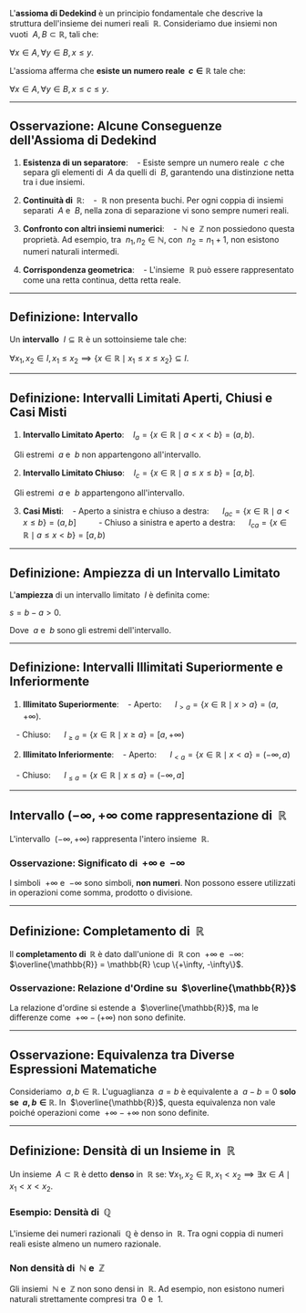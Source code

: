 L'**assioma di Dedekind** è un principio fondamentale che descrive la struttura dell'insieme dei numeri reali  $\mathbb{R}$. Consideriamo due insiemi non vuoti  $A, B \subset \mathbb{R}$, tali che:

$\forall x \in A, \forall y \in B, \, x \leq y$.

L'assioma afferma che **esiste un numero reale  $c \in \mathbb{R}$** tale che:

$\forall x \in A, \forall y \in B, \, x \leq c \leq y$.

---
## Osservazione: Alcune Conseguenze dell'Assioma di Dedekind

1. **Esistenza di un separatore**:
   - Esiste sempre un numero reale  $c$ che separa gli elementi di  $A$ da quelli di  $B$, garantendo una distinzione netta tra i due insiemi.

2. **Continuità di  $\mathbb{R}$**:
   -  $\mathbb{R}$ non presenta buchi. Per ogni coppia di insiemi separati  $A$ e  $B$, nella zona di separazione vi sono sempre numeri reali.

3. **Confronto con altri insiemi numerici**:
   -  $\mathbb{N}$ e  $\mathbb{Z}$ non possiedono questa proprietà. Ad esempio, tra  $n_1, n_2 \in \mathbb{N}$, con  $n_2 = n_1 + 1$, non esistono numeri naturali intermedi.

4. **Corrispondenza geometrica**:
   - L'insieme  $\mathbb{R}$ può essere rappresentato come una retta continua, detta retta reale.

---
## Definizione: Intervallo

Un **intervallo**  $I \subseteq \mathbb{R}$ è un sottoinsieme tale che:

$\forall x_1, x_2 \in I, \, x_1 \leq x_2 \implies \{x \in \mathbb{R} \mid x_1 \leq x \leq x_2\} \subseteq I$.

---
## Definizione: Intervalli Limitati Aperti, Chiusi e Casi Misti

1. **Intervallo Limitato Aperto**:
   $I_a = \{x \in \mathbb{R} \mid a < x < b\} = (a, b)$.

  Gli estremi  $a$ e  $b$ non appartengono all'intervallo.

2. **Intervallo Limitato Chiuso**:
   $I_c = \{x \in \mathbb{R} \mid a \leq x \leq b\} = [a, b]$.

  Gli estremi  $a$ e  $b$ appartengono all'intervallo.

3. **Casi Misti**:
   - Aperto a sinistra e chiuso a destra:
     $I_{ac} = \{x \in \mathbb{R} \mid a < x \leq b\} = (a, b]$
     
   - Chiuso a sinistra e aperto a destra:
     $I_{ca} = \{x \in \mathbb{R} \mid a \leq x < b\} = [a, b)$
  

---

## Definizione: Ampiezza di un Intervallo Limitato

L'**ampiezza** di un intervallo limitato  $I$ è definita come:

$s = b - a > 0$.

Dove  $a$ e  $b$ sono gli estremi dell'intervallo.

---
## Definizione: Intervalli Illimitati Superiormente e Inferiormente

1. **Illimitato Superiormente**:
   - Aperto:
     $I_{>a} = \{x \in \mathbb{R} \mid x > a\} = (a, +\infty)$.

   - Chiuso:
     $I_{\geq a} = \{x \in \mathbb{R} \mid x \geq a\} = [a, +\infty)$

2. **Illimitato Inferiormente**:
   - Aperto:
     $I_{<a} = \{x \in \mathbb{R} \mid x < a\} = (-\infty, a)$

   - Chiuso:
     $I_{\leq a} = \{x \in \mathbb{R} \mid x \leq a\} = (-\infty, a]$

---
## Intervallo ($- \infty, + \infty$ come rappresentazione di  $\mathbb{R}$

L'intervallo  $(-\infty, +\infty)$ rappresenta l'intero insieme  $\mathbb{R}$.
### Osservazione: Significato di  $+\infty$ e  $-\infty$
I simboli  $+\infty$ e  $-\infty$ sono simboli, **non numeri**. 
Non possono essere utilizzati in operazioni come somma, prodotto o divisione.

---
## Definizione: Completamento di  $\mathbb{R}$

Il **completamento di  $\mathbb{R}$** è dato dall'unione di  $\mathbb{R}$ con  $+\infty$ e  $-\infty$:
$\overline{\mathbb{R}} = \mathbb{R} \cup \{+\infty, -\infty\}$.
### Osservazione: Relazione d'Ordine su  $\overline{\mathbb{R}}$

La relazione d'ordine si estende a  $\overline{\mathbb{R}}$, ma le differenze come  $+\infty - (+\infty)$ non sono definite.

---
## Osservazione: Equivalenza tra Diverse Espressioni Matematiche

Consideriamo  $a, b \in \mathbb{R}$. L'uguaglianza  $a = b$ è equivalente a  $a - b = 0$ **solo se  $a, b \in \mathbb{R}$**. In  $\overline{\mathbb{R}}$, questa equivalenza non vale poiché operazioni come  $+\infty - +\infty$ non sono definite.

---
## Definizione: Densità di un Insieme in  $\mathbb{R}$

Un insieme  $A \subset \mathbb{R}$ è detto **denso** in  $\mathbb{R}$ se:
$\forall x_1, x_2 \in \mathbb{R}, \, x_1 < x_2 \implies \exists x \in A \mid x_1 < x < x_2$.

### Esempio: Densità di  $\mathbb{Q}$

L'insieme dei numeri razionali  $\mathbb{Q}$ è denso in  $\mathbb{R}$. Tra ogni coppia di numeri reali esiste almeno un numero razionale.
### Non densità di  $\mathbb{N}$ e  $\mathbb{Z}$

Gli insiemi  $\mathbb{N}$ e  $\mathbb{Z}$ non sono densi in  $\mathbb{R}$. Ad esempio, non esistono numeri naturali strettamente compresi tra  $0$ e  $1$.

